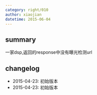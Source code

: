 ```yaml
---
category: right/010
author: xiaojian
datetime: 2015-06-04
---
```


## summary

一家dsp,返回的response中没有曝光检测url



## changelog

- 2015-04-23: 初始版本
- 2015-04-23: 初始版本